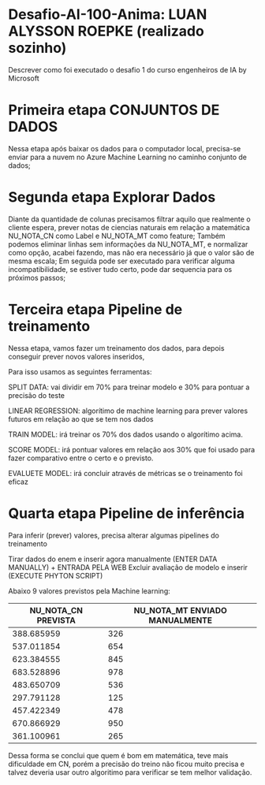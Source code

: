 # Desafio-AI-100-Anima: LUAN ALYSSON ROEPKE (realizado sozinho)
Descrever como foi executado o desafio 1 do curso engenheiros de IA by Microsoft


# Primeira etapa CONJUNTOS DE DADOS

Nessa etapa após baixar os dados para o computador local, precisa-se enviar para a nuvem no Azure Machine Learning no caminho conjunto de dados;


# Segunda etapa Explorar Dados

Diante da quantidade de colunas precisamos filtrar aquilo que realmente o cliente espera, prever notas de ciencias naturais em relação a matemática NU_NOTA_CN como Label e NU_NOTA_MT como feature;
Também podemos eliminar linhas sem informações da NU_NOTA_MT, e normalizar como opção, acabei fazendo, mas não era necessário já que o valor são de mesma escala;
Em seguida pode ser executado para verificar alguma incompatibilidade, se estiver tudo certo, pode dar sequencia para os próximos passos;


# Terceira etapa Pipeline de treinamento

Nessa etapa, vamos fazer um treinamento dos dados, para depois conseguir prever novos valores inseridos,

Para isso usamos as seguintes ferramentas:

 SPLIT DATA: vai dividir em 70% para treinar modelo e 30% para pontuar a precisão do teste
 
 LINEAR REGRESSION: algorítimo de machine learning para prever valores futuros em relação ao que se tem nos dados
 
 TRAIN MODEL: irá treinar os 70% dos dados usando o algorítimo acima.
 
 SCORE MODEL: irá pontuar valores em relação aos 30% que foi usado para fazer comparativo entre o certo e o previsto.
 
 EVALUETE MODEL: irá concluir através de métricas se o treinamento foi eficaz


# Quarta etapa Pipeline de inferência

Para inferir (prever) valores, precisa alterar algumas pipelines do treinamento

Tirar dados do enem e inserir agora manualmente (ENTER DATA MANUALLY) + ENTRADA PELA WEB
Excluir avaliação de modelo e inserir (EXECUTE PHYTON SCRIPT)

Abaixo 9 valores previstos pela Machine learning:

|NU_NOTA_CN PREVISTA       |       NU_NOTA_MT ENVIADO MANUALMENTE|
|--------------------------|-------------------------------------|
|     388.685959           |                    326              |
|     537.011854           |                    654              |
|     623.384555           |                    845              |
|     683.528896           |                    978              |
|     483.650709           |                    536              |
|     297.791128           |                    125              |
|     457.422349           |                    478              |
|     670.866929           |                    950              |
|     361.100961           |                    265              |
     

   Dessa forma se conclui que quem é bom em matemática, teve mais dificuldade em CN, porém a precisão do treino não ficou muito precisa e talvez deveria usar outro algoritimo para verificar se tem melhor validação.
